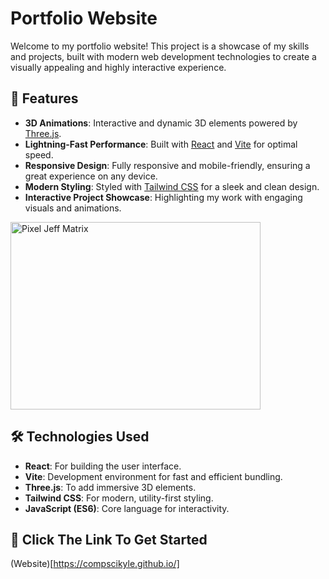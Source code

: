 # Portfolio Website

Welcome to my portfolio website! This project is a showcase of my skills and projects, built with modern web development technologies to create a visually appealing and highly interactive experience.

## 🌟 Features

- **3D Animations**: Interactive and dynamic 3D elements powered by [Three.js](https://threejs.org/).
- **Lightning-Fast Performance**: Built with [React](https://reactjs.org/) and [Vite](https://vitejs.dev/) for optimal speed.
- **Responsive Design**: Fully responsive and mobile-friendly, ensuring a great experience on any device.
- **Modern Styling**: Styled with [Tailwind CSS](https://tailwindcss.com/) for a sleek and clean design.
- **Interactive Project Showcase**: Highlighting my work with engaging visuals and animations.
  
<img src="https://github.com/user-attachments/assets/7911d01a-5656-484b-b28b-401eb630ea49" alt="Pixel Jeff Matrix" width="400" height="300">



## 🛠️ Technologies Used

- **React**: For building the user interface.
- **Vite**: Development environment for fast and efficient bundling.
- **Three.js**: To add immersive 3D elements.
- **Tailwind CSS**: For modern, utility-first styling.
- **JavaScript (ES6)**: Core language for interactivity.

## 🚀 Click The Link To Get Started
(Website)[https://compscikyle.github.io/]

